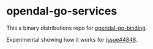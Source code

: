 # opendal-go-services

This a binary distributions repo for [opendal-go-binding](https://github.com/yuchanns/opendal).

Experimental showing how it works for [issue#4848](https://github.com/apache/opendal/issues/4848).

